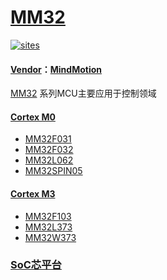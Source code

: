 ﻿# [MM32](https://github.com/SoCXin/MM32)

[![sites](http://182.61.61.133/link/resources/SoC.png)](http://www.SoC.Xin)

#### [Vendor](https://github.com/SoCXin/Vendor)：[MindMotion](http://www.mm32.com.cn/)

[MM32](https://github.com/SoCXin/MM32) 系列MCU主要应用于控制领域

#### [Cortex M0](https://github.com/SoCXin/CM0)

* [MM32F031](https://github.com/SoCXin/MM32F031)
* [MM32F032](https://github.com/SoCXin/MM32F032)
* [MM32L062](https://github.com/SoCXin/MM32L062)
* [MM32SPIN05](https://github.com/SoCXin/MM32SPIN05)

#### [Cortex M3](https://github.com/SoCXin/CM3)

* [MM32F103](https://github.com/SoCXin/MM32F103)
* [MM32L373](https://github.com/SoCXin/MM32L373)
* [MM32W373](https://github.com/SoCXin/MM32W373)

###  [SoC芯平台](http://www.SoC.Xin)
